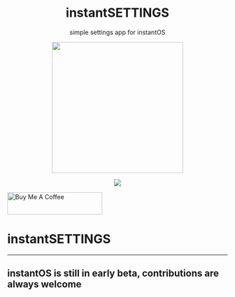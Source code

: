 <div align="center">
    <h1>instantSETTINGS</h1>
    <p>simple settings app for instantOS</p>
    <img width="300" height="300" src="https://media.githubusercontent.com/media/instantOS/instantLOGO/master/png/settings.png">
</div>

<p align="center">
  <img src="https://media.githubusercontent.com/media/instantOS/instantLOGO/master/screeenshots/settings.png">
</p>

<p align="left">
<a href="https://www.buymeacoffee.com/paperbenni" target="_blank"><img src="https://cdn.buymeacoffee.com/buttons/default-blue.png" alt="Buy Me A Coffee" style="height: 51px !important;width: 217px !important;" ></a>
</p>

# instantSETTINGS

--------
## instantOS is still in early beta, contributions are always welcome
